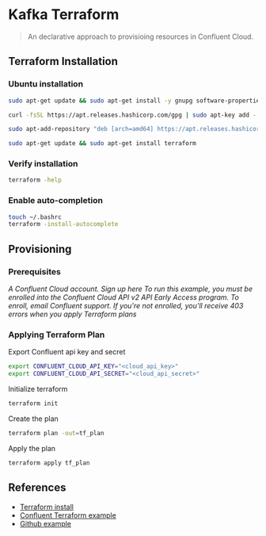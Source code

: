 # Kafka Terraform

> An declarative approach to provisioing resources in Confluent Cloud.

## Terraform Installation

### Ubuntu installation

```sh
sudo apt-get update && sudo apt-get install -y gnupg software-properties-common curl

curl -fsSL https://apt.releases.hashicorp.com/gpg | sudo apt-key add -

sudo apt-add-repository "deb [arch=amd64] https://apt.releases.hashicorp.com $(lsb_release -cs) main"

sudo apt-get update && sudo apt-get install terraform
```

### Verify installation

```sh
terraform -help
```

### Enable auto-completion

```sh
touch ~/.bashrc
terraform -install-autocomplete
```

## Provisioning

### Prerequisites

*A Confluent Cloud account. Sign up here To run this example, you must be enrolled into the Confluent Cloud API v2 API Early Access program. To enroll, email Confluent support. If you're not enrolled, you'll receive 403 errors when you apply Terraform plans*

### Applying Terraform Plan

Export Confluent api key and secret

```sh
export CONFLUENT_CLOUD_API_KEY="<cloud_api_key>"
export CONFLUENT_CLOUD_API_SECRET="<cloud_api_secret>"
```

Initialize terraform

```sh
terraform init
```

Create the plan
```sh
terraform plan -out=tf_plan
```

Apply the plan

```sh
terraform apply tf_plan
```

## References

- [Terraform install](https://learn.hashicorp.com/tutorials/terraform/install-cli?in=terraform/aws-get-started)
- [Confluent Terraform example](https://registry.terraform.io/providers/confluentinc/confluentcloud/latest/docs/guides/sample-project)
- [Github example](https://github.com/confluentinc/terraform-provider-confluentcloud/blob/master/docs/guides/sample-project.md#run-terraform-to-create-your-kafka-cluster)